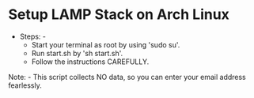 # Setup LAMP Stack on Arch Linux
* Steps: -
  * Start your terminal as root by using 'sudo su'.
  * Run start.sh by 'sh start.sh'.
  * Follow the instructions CAREFULLY.

Note: - This script collects NO data, so you can enter your email address fearlessly.
